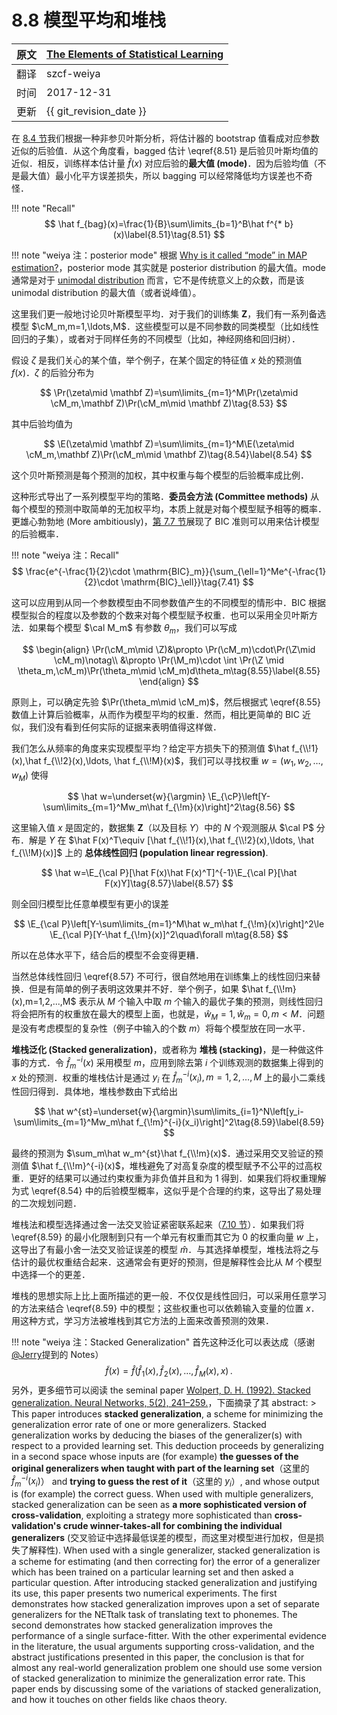 # 8.8 模型平均和堆栈

| 原文   | [The Elements of Statistical Learning](https://web.stanford.edu/~hastie/ElemStatLearn/printings/ESLII_print12.pdf#page=307) |
| ---- | ---------------------------------------- |
| 翻译   | szcf-weiya                               |
| 时间   | 2017-12-31                               |
| 更新 |{{ git_revision_date }} |

在 [8.4 节](8.4-Relationship-Between-the-Bootstrap-and-Bayesian-Inference/index.html)我们根据一种非参贝叶斯分析，将估计器的 bootstrap 值看成对应参数近似的后验值．从这个角度看，bagged 估计 \eqref{8.51} 是后验贝叶斯均值的近似．相反，训练样本估计量 $\hat f(x)$ 对应后验的**最大值 (mode)**．因为后验均值（不是最大值）最小化平方误差损失，所以 bagging 可以经常降低均方误差也不奇怪．

!!! note "Recall"
    $$
    \hat f_{bag}(x)=\frac{1}{B}\sum\limits_{b=1}^B\hat f^{* b}(x)\label{8.51}\tag{8.51}
    $$

!!! note "weiya 注：posterior mode"
    根据 [Why is it called “mode” in MAP estimation?](https://stats.stackexchange.com/questions/137190/why-is-it-called-mode-in-map-estimation)，posterior mode 其实就是 posterior distribution 的最大值。mode 通常是对于 [unimodal distribution](https://www.statisticshowto.datasciencecentral.com/unimodal-distribution-2/) 而言，它不是传统意义上的众数，而是该 unimodal distribution 的最大值（或者说峰值）。

这里我们更一般地讨论贝叶斯模型平均．对于我们的训练集 $\mathbf Z$，我们有一系列备选模型 $\cM_m,m=1,\ldots,M$．这些模型可以是不同参数的同类模型（比如线性回归的子集），或者对于同样任务的不同模型（比如，神经网络和回归树）．

假设 $\zeta$ 是我们关心的某个值，举个例子，在某个固定的特征值 $x$ 处的预测值 $f(x)$．$\zeta$ 的后验分布为

$$
\Pr(\zeta\mid \mathbf Z)=\sum\limits_{m=1}^M\Pr(\zeta\mid \cM_m,\mathbf Z)\Pr(\cM_m\mid \mathbf Z)\tag{8.53}
$$

其中后验均值为

$$
\E(\zeta\mid \mathbf Z)=\sum\limits_{m=1}^M\E(\zeta\mid \cM_m,\mathbf Z)\Pr(\cM_m\mid \mathbf Z)\tag{8.54}\label{8.54}
$$

这个贝叶斯预测是每个预测的加权，其中权重与每个模型的后验概率成比例．

这种形式导出了一系列模型平均的策略．**委员会方法 (Committee methods)** 从每个模型的预测中取简单的无加权平均，本质上就是对每个模型赋予相等的概率．更雄心勃勃地 (More ambitiously)，[第 7.7 节](/07-Model-Assessment-and-Selection/7.7-The-Bayesian-Approach-and-BIC/index.html)展现了 BIC 准则可以用来估计模型的后验概率．

!!! note "weiya 注：Recall"
    $$
    \frac{e^{-\frac{1}{2}\cdot \mathrm{BIC}_m}}{\sum_{\ell=1}^Me^{-\frac{1}{2}\cdot \mathrm{BIC}_\ell}}\tag{7.41}
    $$

这可以应用到从同一个参数模型由不同参数值产生的不同模型的情形中．BIC 根据模型拟合的程度以及参数的个数来对每个模型赋予权重．也可以采用全贝叶斯方法．如果每个模型 $\cal M_m$ 有参数 $\theta_m$，我们可以写成

$$
\begin{align}
\Pr(\cM_m\mid \Z)&\propto \Pr(\cM_m)\cdot\Pr(\Z\mid \cM_m)\notag\\
&\propto \Pr(\M_m)\cdot \int \Pr(\Z \mid \theta_m,\cM_m)\Pr(\theta_m\mid \cM_m)d\theta_m\tag{8.55}\label{8.55}
\end{align}
$$

原则上，可以确定先验 $\Pr(\theta_m\mid \cM_m)$，然后根据式 \eqref{8.55} 数值上计算后验概率，从而作为模型平均的权重．然而，相比更简单的 BIC 近似，我们没有看到任何实际的证据来表明值得这样做．

我们怎么从频率的角度来实现模型平均？给定平方损失下的预测值 $\hat f_{\\!1}(x),\hat f_{\\!2}(x),\ldots, \hat f_{\\!M}(x)$，我们可以寻找权重 $w=(w_1,w_2,\ldots,w_M)$ 使得

$$
\hat w=\underset{w}{\argmin} \E_{\cP}\left[Y-\sum\limits_{m=1}^Mw_m\hat f_{\!m}(x)\right]^2\tag{8.56}
$$

这里输入值 $x$ 是固定的，数据集 $\mathbf Z$（以及目标 $Y$）中的 $N$ 个观测服从 $\cal P$ 分布．解是 $Y$ 在 $\hat F(x)^T\equiv [\hat f_{\\!1}(x),\hat f_{\\!2}(x),\ldots, \hat f_{\\!M}(x)]$ 上的 **总体线性回归 (population linear regression)**.

$$
\hat w=\E_{\cal P}[\hat F(x)\hat F(x)^T]^{-1}\E_{\cal P}[\hat F(x)Y]\tag{8.57}\label{8.57}
$$

则全回归模型比任意单模型有更小的误差

$$
\E_{\cal P}\left[Y-\sum\limits_{m=1}^M\hat w_m\hat f_{\!m}(x)\right]^2\le \E_{\cal P}[Y-\hat f_{\!m}(x)]^2\quad\forall m\tag{8.58}
$$

所以在总体水平下，结合后的模型不会变得更糟．

当然总体线性回归 \eqref{8.57} 不可行，很自然地用在训练集上的线性回归来替换．但是有简单的例子表明这效果并不好．举个例子，如果 $\hat f_{\\!m}(x),m=1,2,...,M$ 表示从 $M$ 个输入中取 $m$ 个输入的最优子集的预测，则线性回归将会把所有的权重放在最大的模型上面，也就是，$\hat w_M=1,\hat w_m=0,m < M$．问题是没有考虑模型的复杂性（例子中输入的个数 $m$）将每个模型放在同一水平．

**堆栈泛化 (Stacked generalization)**，或者称为 **堆栈 (stacking)**，是一种做这件事的方式．令 $\hat f^{-i}_m(x)$ 采用模型 $m$，应用到除去第 $i$ 个训练观测的数据集上得到的 $x$ 处的预测．权重的堆栈估计是通过 $y_i$ 在 $\hat f_m^{-i}(x_i),m=1,2, \ldots,M$ 上的最小二乘线性回归得到．具体地，堆栈参数由下式给出

$$
\hat w^{st}=\underset{w}{\argmin}\sum\limits_{i=1}^N\left[y_i-\sum\limits_{m=1}^Mw_m\hat f_{\!m}^{-i}(x_i)\right]^2\tag{8.59}\label{8.59}
$$

最终的预测为 $\sum_m\hat w_m^{st}\hat f_{\\!m}(x)$．通过采用交叉验证的预测值 $\hat f_{\\!m}^{-i}(x)$，堆栈避免了对高复杂度的模型赋予不公平的过高权重．更好的结果可以通过约束权重为非负值并且和为 1 得到．如果我们将权重理解为式 \eqref{8.54} 中的后验模型概率，这似乎是个合理的约束，这导出了易处理的二次规划问题．

堆栈法和模型选择通过舍一法交叉验证紧密联系起来（[7.10 节](/7.10-Cross-Validation/index.html)）．如果我们将 \eqref{8.59} 的最小化限制到只有一个单元有权重而其它为 0 的权重向量 $w$ 上，这导出了有最小舍一法交叉验证误差的模型 $\hat m$．与其选择单模型，堆栈法将之与估计的最优权重结合起来．这通常会有更好的预测，但是解释性会比从 $M$ 个模型中选择一个的更差．

堆栈的思想实际上比上面所描述的更一般．不仅仅是线性回归，可以采用任意学习的方法来结合 \eqref{8.59} 中的模型；这些权重也可以依赖输入变量的位置 $x$．用这种方式，学习方法被堆栈到其它方法的上面来改善预测的效果．

!!! note "weiya 注：Stacked Generalization" 
    首先这种泛化可以表达成（感谢[@Jerry](https://disqus.com/by/disqus_K99eOJYIKr/)提到的 Notes）
    $$
    \tilde f(x) = \hat f(\hat f_{\!1}(x),\hat f_{\!2}(x),\ldots,\hat f_{\!M}(x), x)\,.
    $$
    另外，更多细节可以阅读 the seminal paper [Wolpert, D. H. (1992). Stacked generalization. Neural Networks, 5(2), 241–259.](https://doi.org/10.1016/S0893-6080(05)80023-1)，下面摘录了其 abstract:
    > This paper introduces **stacked generalization**, a scheme for minimizing the generalization error rate of one or more generalizers. Stacked generalization works by deducing the biases of the generalizer(s) with respect to a provided learning set. This deduction proceeds by generalizing in a second space whose inputs are (for example) **the guesses of the original generalizers when taught with part of the learning set**（这里的 $\hat f_m^{-i}(x_i)$） and **trying to guess the rest of it**（这里的 $y_i$）, and whose output is (for example) the correct guess. When used with multiple generalizers, stacked generalization can be seen as **a more sophisticated version of cross-validation**, exploiting a strategy more sophisticated than **cross-validation's crude winner-takes-all for combining the individual generalizers** (交叉验证中选择最低误差的模型，而这里对模型进行加权，但是损失了解释性). When used with a single generalizer, stacked generalization is a scheme for estimating (and then correcting for) the error of a generalizer which has been trained on a particular learning set and then asked a particular question. After introducing stacked generalization and justifying its use, this paper presents two numerical experiments. The first demonstrates how stacked generalization improves upon a set of separate generalizers for the NETtalk task of translating text to phonemes. The second demonstrates how stacked generalization improves the performance of a single surface-fitter. With the other experimental evidence in the literature, the usual arguments supporting cross-validation, and the abstract justifications presented in this paper, the conclusion is that for almost any real-world generalization problem one should use some version of stacked generalization to minimize the generalization error rate. This paper ends by discussing some of the variations of stacked generalization, and how it touches on other fields like chaos theory.
